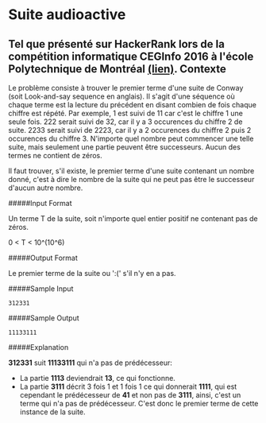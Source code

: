 Suite audioactive
==================
Tel que présenté sur HackerRank lors de la compétition informatique CEGInfo 2016 à l'école Polytechnique de Montréal [(lien)](https://www.hackerrank.com/contests/competition-informatique-ceginfo-cegl-2016/challenges/suite-audioactive).
Contexte
------------------

Le problème consiste à trouver le premier terme d'une suite de Conway (soit Look-and-say sequence en anglais). Il s'agit d'une séquence où chaque terme est la lecture du précédent en disant combien de fois chaque chiffre est répété. Par exemple, 1 est suivi de 11 car c'est le chiffre 1 une seule fois. 222 serait suivi de 32, car il y a 3 occurences du chiffre 2 de suite. 2233 serait suivi de 2223, car il y a 2 occurences du chiffre 2 puis 2 occurences du chiffre 3. N'importe quel nombre peut commencer une telle suite, mais seulement une partie peuvent être successeurs. Aucun des termes ne contient de zéros.

Il faut trouver, s'il existe, le premier terme d'une suite contenant un nombre donné, c'est à dire le nombre de la suite qui ne peut pas être le successeur d'aucun autre nombre.

#####Input Format

Un terme T de la suite, soit n'importe quel entier positif ne contenant pas de zéros.

0 < T < 10^(10^6)

#####Output Format

Le premier terme de la suite ou ':(' s'il n'y en a pas.

#####Sample Input

    312331

#####Sample Output

    11133111

#####Explanation

**312331** suit **11133111** qui n'a pas de prédécesseur: 
- La partie **1113** deviendrait **13**, ce qui fonctionne. 
- La partie **3111** décrit 3 fois 1 et 1 fois 1 ce qui donnerait **1111**, qui est cependant le prédécesseur de **41** et non pas de **3111**, ainsi, c'est un terme qui n'a pas de prédécesseur. C'est donc le premier terme de cette instance de la suite.
